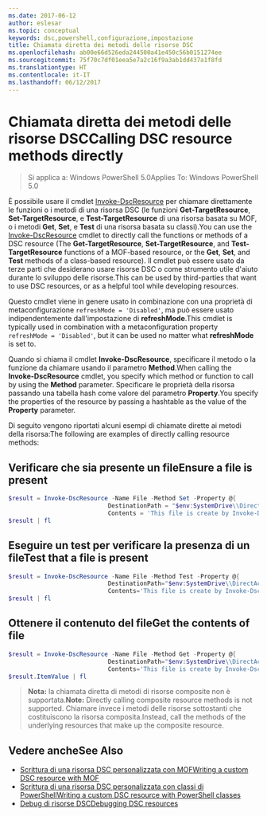 ```yaml
---
ms.date: 2017-06-12
author: eslesar
ms.topic: conceptual
keywords: dsc,powershell,configurazione,impostazione
title: Chiamata diretta dei metodi delle risorse DSC
ms.openlocfilehash: ab00e66d526eda244500a41e450c56b0151274ee
ms.sourcegitcommit: 75f70c7df01eea5e7a2c16f9a3ab1dd437a1f8fd
ms.translationtype: HT
ms.contentlocale: it-IT
ms.lasthandoff: 06/12/2017
---
```

# <a name="calling-dsc-resource-methods-directly"></a><span data-ttu-id="42464-103">Chiamata diretta dei metodi delle risorse DSC</span><span class="sxs-lookup"><span data-stu-id="42464-103">Calling DSC resource methods directly</span></span>

><span data-ttu-id="42464-104">Si applica a: Windows PowerShell 5.0</span><span class="sxs-lookup"><span data-stu-id="42464-104">Applies To: Windows PowerShell 5.0</span></span>

<span data-ttu-id="42464-105">È possibile usare il cmdlet [Invoke-DscResource](https://technet.microsoft.com/en-us/library/mt517869.aspx) per chiamare direttamente le funzioni o i metodi di una risorsa DSC (le funzioni **Get-TargetResource**, **Set-TargetResource**, e **Test-TargetResource** di una risorsa basata su MOF, o i metodi **Get**, **Set**, e **Test** di una risorsa basata su classi).</span><span class="sxs-lookup"><span data-stu-id="42464-105">You can use the [Invoke-DscResource](https://technet.microsoft.com/en-us/library/mt517869.aspx) cmdlet to directly call the functions or methods of a DSC resource (The **Get-TargetResource**, **Set-TargetResource**, and **Test-TargetResource** functions of a MOF-based resource, or the **Get**, **Set**, and **Test** methods of a class-based resource).</span></span> <span data-ttu-id="42464-106">Il cmdlet può essere usato da terze parti che desiderano usare risorse DSC o come strumento utile d'aiuto durante lo sviluppo delle risorse.</span><span class="sxs-lookup"><span data-stu-id="42464-106">This can be used by third-parties that want to use DSC resources, or as a helpful tool while developing resources.</span></span> 

<span data-ttu-id="42464-107">Questo cmdlet viene in genere usato in combinazione con una proprietà di metaconfigurazione `refreshMode = 'Disabled'`, ma può essere usato indipendentemente dall'impostazione di **refreshMode**.</span><span class="sxs-lookup"><span data-stu-id="42464-107">This cmdlet is typically used in combination with a metaconfiguration property `refreshMode = 'Disabled'`, but it can be used no matter what **refreshMode** is set to.</span></span>

<span data-ttu-id="42464-108">Quando si chiama il cmdlet **Invoke-DscResource**, specificare il metodo o la funzione da chiamare usando il parametro **Method**.</span><span class="sxs-lookup"><span data-stu-id="42464-108">When calling the **Invoke-DscResource** cmdlet, you specify which method or function to call by using the **Method** parameter.</span></span> <span data-ttu-id="42464-109">Specificare le proprietà della risorsa passando una tabella hash come valore del parametro **Property**.</span><span class="sxs-lookup"><span data-stu-id="42464-109">You specify the properties of the resource by passing a hashtable as the value of the **Property** parameter.</span></span>

<span data-ttu-id="42464-110">Di seguito vengono riportati alcuni esempi di chiamate dirette ai metodi della risorsa:</span><span class="sxs-lookup"><span data-stu-id="42464-110">The following are examples of directly calling resource methods:</span></span>

## <a name="ensure-a-file-is-present"></a><span data-ttu-id="42464-111">Verificare che sia presente un file</span><span class="sxs-lookup"><span data-stu-id="42464-111">Ensure a file is present</span></span>

```powershell
$result = Invoke-DscResource -Name File -Method Set -Property @{
                            DestinationPath = "$env:SystemDrive\\DirectAccess.txt";
                            Contents = 'This file is create by Invoke-DscResource'} -Verbose
$result | fl
```

## <a name="test-that-a-file-is-present"></a><span data-ttu-id="42464-112">Eseguire un test per verificare la presenza di un file</span><span class="sxs-lookup"><span data-stu-id="42464-112">Test that a file is present</span></span>

```powershell
$result = Invoke-DscResource -Name File -Method Test -Property @{
                            DestinationPath="$env:SystemDrive\\DirectAccess.txt";
                            Contents='This file is create by Invoke-DscResource'} -Verbose
$result | fl
```

## <a name="get-the-contents-of-file"></a><span data-ttu-id="42464-113">Ottenere il contenuto del file</span><span class="sxs-lookup"><span data-stu-id="42464-113">Get the contents of file</span></span>

```powershell
$result = Invoke-DscResource -Name File -Method Get -Property @{
                            DestinationPath="$env:SystemDrive\\DirectAccess.txt";
                            Contents='This file is create by Invoke-DscResource'} -Verbose
$result.ItemValue | fl
```

><span data-ttu-id="42464-114">**Nota:** la chiamata diretta di metodi di risorse composite non è supportata.</span><span class="sxs-lookup"><span data-stu-id="42464-114">**Note:** Directly calling composite resource methods is not supported.</span></span> <span data-ttu-id="42464-115">Chiamare invece i metodi delle risorse sottostanti che costituiscono la risorsa composita.</span><span class="sxs-lookup"><span data-stu-id="42464-115">Instead, call the methods of the underlying resources that make up the composite resource.</span></span>

## <a name="see-also"></a><span data-ttu-id="42464-116">Vedere anche</span><span class="sxs-lookup"><span data-stu-id="42464-116">See Also</span></span>
- [<span data-ttu-id="42464-117">Scrittura di una risorsa DSC personalizzata con MOF</span><span class="sxs-lookup"><span data-stu-id="42464-117">Writing a custom DSC resource with MOF</span></span>](authoringResourceMOF.md) 
- [<span data-ttu-id="42464-118">Scrittura di una risorsa DSC personalizzata con classi di PowerShell</span><span class="sxs-lookup"><span data-stu-id="42464-118">Writing a custom DSC resource with PowerShell classes</span></span>](authoringResourceClass.md)
- [<span data-ttu-id="42464-119">Debug di risorse DSC</span><span class="sxs-lookup"><span data-stu-id="42464-119">Debugging DSC resources</span></span>](debugResource.md)

